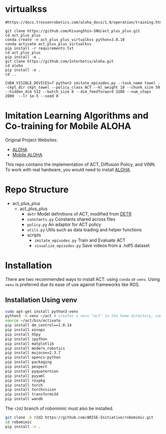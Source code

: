# virtualkss
```
#https://docs.trossenrobotics.com/aloha_docs/1.0/operation/training.html

git clone https://github.com/KisungShin-SNU/act_plus_plus.git
cd act_plus_plus
conda create -n act_plus_plus_virtualkss python=3.8.10
conda activate act_plus_plus_virtualkss
pip install -r requirements.txt
cd act_plus_plus
pip install -e .
git clone https://github.com/Interbotix/aloha.git
cd aloha
pip install -e .
cd ..

CUDA_VISIBLE_DEVICES=7 python3 imitate_episodes.py --task_name towel --ckpt_dir ckpt_towel --policy_class ACT --kl_weight 10 --chunk_size 50 --hidden_dim 512 --batch_size 8 --dim_feedforward 3200 --num_steps 2000  --lr 1e-5 --seed 0
```

# Imitation Learning Algorithms and Co-training for Mobile ALOHA

Original Project Websites:

* [ALOHA](https://tonyzhaozh.github.io/aloha/)
* [Mobile ALOHA](https://mobile-aloha.github.io/)

This repo contains the implementation of ACT, Diffusion Policy, and VINN.
To work with real hardware, you would need to install [ALOHA](https://github.com/Interbotix/aloha).

# Repo Structure

* act_plus_plus
  * act_plus_plus
    * ``detr`` Model definitions of ACT, modified from [DETR](https://github.com/facebookresearch/detr)
    * ``constants.py`` Constants shared across files
    * ``policy.py`` An adaptor for ACT policy
    * ``utils.py`` Utils such as data loading and helper functions
    * scripts
      * ``imitate_episodes.py`` Train and Evaluate ACT
      * ``visualize_episodes.py`` Save videos from a .hdf5 dataset

# Installation

There are two recommended ways to install ACT: using ``conda`` or ``venv``.
Using ``venv`` is preferred due its ease of use against frameworks like ROS.

## Installation Using venv

```bash
sudo apt-get install python3-venv
python3 -m venv ~/act # creates a venv "act" in the home directory, can be created anywhere
source ~/act/bin/activate
pip install dm_control==1.0.14
pip install einops
pip install h5py
pip install ipython
pip install matplotlib
pip install modern_robotics
pip install mujoco==2.3.7
pip install opencv-python
pip install packaging
pip install pexpect
pip install pyquaternion
pip install pyyaml
pip install rospkg
pip install torch
pip install torchvision
pip install transforms3d
pip install wandb
```

The ``r2d2`` branch of robomimic must also be installed.

```bash
git clone -b r2d2 https://github.com/ARISE-Initiative/robomimic.git
cd robomimic
pip install -e .
```
